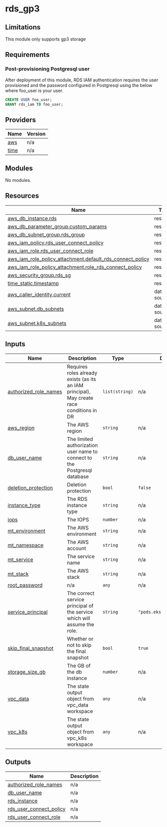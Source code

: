 # rds_gp3

## Limitations
This module only supports gp3 storage

## Requirements
### Post-provisioning Postgresql user
After deployment of this module, RDS IAM authentication requires the user provisioned and the password configured in Postgresql using the below where foo_user is your user.

```sql
CREATE USER foo_user; 
GRANT rds_iam TO foo_user;
```

## Providers

| Name | Version |
|------|---------|
| <a name="provider_aws"></a> [aws](#provider\_aws) | n/a |
| <a name="provider_time"></a> [time](#provider\_time) | n/a |

## Modules

No modules.

## Resources

| Name | Type |
|------|------|
| [aws_db_instance.rds](https://registry.terraform.io/providers/hashicorp/aws/latest/docs/resources/db_instance) | resource |
| [aws_db_parameter_group.custom_params](https://registry.terraform.io/providers/hashicorp/aws/latest/docs/resources/db_parameter_group) | resource |
| [aws_db_subnet_group.rds_group](https://registry.terraform.io/providers/hashicorp/aws/latest/docs/resources/db_subnet_group) | resource |
| [aws_iam_policy.rds_user_connect_policy](https://registry.terraform.io/providers/hashicorp/aws/latest/docs/resources/iam_policy) | resource |
| [aws_iam_role.rds_user_connect_role](https://registry.terraform.io/providers/hashicorp/aws/latest/docs/resources/iam_role) | resource |
| [aws_iam_role_policy_attachment.default_rds_connect_policy](https://registry.terraform.io/providers/hashicorp/aws/latest/docs/resources/iam_role_policy_attachment) | resource |
| [aws_iam_role_policy_attachment.role_rds_connect_policy](https://registry.terraform.io/providers/hashicorp/aws/latest/docs/resources/iam_role_policy_attachment) | resource |
| [aws_security_group.rds_sg](https://registry.terraform.io/providers/hashicorp/aws/latest/docs/resources/security_group) | resource |
| [time_static.timestamp](https://registry.terraform.io/providers/hashicorp/time/latest/docs/resources/static) | resource |
| [aws_caller_identity.current](https://registry.terraform.io/providers/hashicorp/aws/latest/docs/data-sources/caller_identity) | data source |
| [aws_subnet.db_subnets](https://registry.terraform.io/providers/hashicorp/aws/latest/docs/data-sources/subnet) | data source |
| [aws_subnet.k8s_subnets](https://registry.terraform.io/providers/hashicorp/aws/latest/docs/data-sources/subnet) | data source |

## Inputs

| Name | Description | Type | Default | Required |
|------|-------------|------|---------|:--------:|
| <a name="input_authorized_role_names"></a> [authorized\_role\_names](#input\_authorized\_role\_names) | Requires roles already exists (as its an IAM principal), May create race conditions in DR | `list(string)` | n/a | yes |
| <a name="input_aws_region"></a> [aws\_region](#input\_aws\_region) | The AWS region | `string` | n/a | yes |
| <a name="input_db_user_name"></a> [db\_user\_name](#input\_db\_user\_name) | The limited authorization user name to connect to the Postgresql database | `string` | n/a | yes |
| <a name="input_deletion_protection"></a> [deletion\_protection](#input\_deletion\_protection) | Deletion protection | `bool` | `false` | no |
| <a name="input_instance_type"></a> [instance\_type](#input\_instance\_type) | The RDS instance type | `string` | n/a | yes |
| <a name="input_iops"></a> [iops](#input\_iops) | The IOPS | `number` | n/a | yes |
| <a name="input_mt_environment"></a> [mt\_environment](#input\_mt\_environment) | The AWS environment | `string` | n/a | yes |
| <a name="input_mt_namespace"></a> [mt\_namespace](#input\_mt\_namespace) | The AWS account | `string` | n/a | yes |
| <a name="input_mt_service"></a> [mt\_service](#input\_mt\_service) | The service name | `string` | n/a | yes |
| <a name="input_mt_stack"></a> [mt\_stack](#input\_mt\_stack) | The AWS stack | `string` | n/a | yes |
| <a name="input_root_password"></a> [root\_password](#input\_root\_password) | n/a | `any` | n/a | yes |
| <a name="input_service_principal"></a> [service\_principal](#input\_service\_principal) | The correct service principal of the service which will assume the role. | `string` | `"pods.eks.amazonaws.com"` | no |
| <a name="input_skip_final_snapshot"></a> [skip\_final\_snapshot](#input\_skip\_final\_snapshot) | Whether or not to skip the final snapshot | `bool` | `true` | no |
| <a name="input_storage_size_gb"></a> [storage\_size\_gb](#input\_storage\_size\_gb) | The GB of the db instance | `number` | n/a | yes |
| <a name="input_vpc_data"></a> [vpc\_data](#input\_vpc\_data) | The state output object from vpc\_data workspace | `any` | n/a | yes |
| <a name="input_vpc_k8s"></a> [vpc\_k8s](#input\_vpc\_k8s) | The state output object from vpc\_k8s workspace | `any` | n/a | yes |

## Outputs

| Name | Description |
|------|-------------|
| <a name="output_authorized_role_names"></a> [authorized\_role\_names](#output\_authorized\_role\_names) | n/a |
| <a name="output_db_user_name"></a> [db\_user\_name](#output\_db\_user\_name) | n/a |
| <a name="output_rds_instance"></a> [rds\_instance](#output\_rds\_instance) | n/a |
| <a name="output_rds_user_connect_policy"></a> [rds\_user\_connect\_policy](#output\_rds\_user\_connect\_policy) | n/a |
| <a name="output_rds_user_connect_role"></a> [rds\_user\_connect\_role](#output\_rds\_user\_connect\_role) | n/a |
